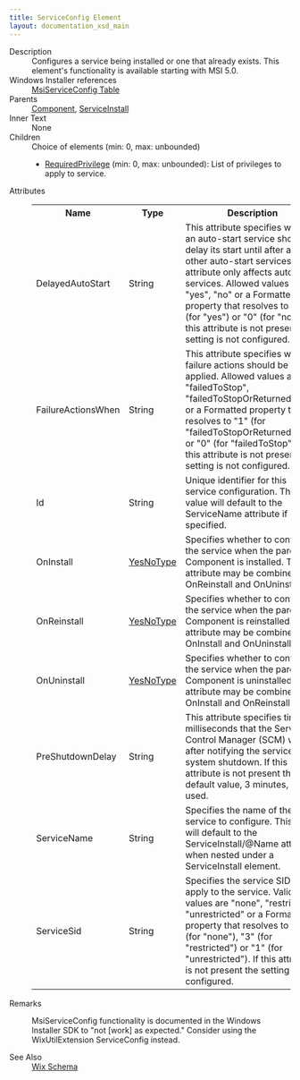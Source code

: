 ```yaml
---
title: ServiceConfig Element
layout: documentation_xsd_main
---
```

<dl>
  <dt>Description</dt>
  <dd>                 Configures a service being installed or one that already exists. This element's functionality is available starting with MSI 5.0.             </dd>
  <dt>Windows Installer references</dt>
  <dd>
    <a href="http://msdn.microsoft.com/library/aa371637.aspx" target="_blank">MsiServiceConfig Table</a>
  </dd>
  <dt>Parents</dt>
  <dd>
    <a href="../component/">Component</a>, <a href="../serviceinstall/">ServiceInstall</a></dd>
  <dt>Inner Text</dt>
  <dd>None</dd>
  <dt>Children</dt>
  <dd>Choice of elements (min: 0, max: unbounded)<ul><li><a href="../requiredprivilege/">RequiredPrivilege</a> (min: 0, max: unbounded): List of privileges to apply to service.</li></ul></dd>
  <dt>Attributes</dt>
  <dd>
    <table cellspacing="0" cellpadding="0" class="schema">
      <tr>
        <th width="15%">Name</th>
        <th width="15%">Type</th>
        <th width="65%">Description</th>
        <th width="15%">Required</th>
      </tr>
      <tr>
        <td>DelayedAutoStart</td>
        <td>String</td>
        <td>                     This attribute specifies whether an auto-start service should delay its start until after all other auto-start                     services. This attribute only affects auto-start services. Allowed values are "yes", "no" or a Formatted property that                     resolves to "1" (for "yes") or "0" (for "no"). If this attribute is not present the setting is not configured.                 </td>
        <td>&nbsp;</td>
      </tr>
      <tr>
        <td>FailureActionsWhen</td>
        <td>String</td>
        <td>                     This attribute specifies when failure actions should be applied. Allowed values are "failedToStop", "failedToStopOrReturnedError"                     or a Formatted property that resolves to "1" (for "failedToStopOrReturnedError") or "0" (for "failedToStop").  If this attribute                     is not present the setting is not configured.                 </td>
        <td>&nbsp;</td>
      </tr>
      <tr>
        <td>Id</td>
        <td>String</td>
        <td>                     Unique identifier for this service configuration. This value will default to the ServiceName attribute if not                     specified.                 </td>
        <td>&nbsp;</td>
      </tr>
      <tr>
        <td>OnInstall</td>
        <td><a href="../simple_type_yesnotype/">YesNoType</a></td>
        <td>                     Specifies whether to configure the service when the parent Component is installed. This attribute may be combined with OnReinstall                     and OnUninstall.                 </td>
        <td>&nbsp;</td>
      </tr>
      <tr>
        <td>OnReinstall</td>
        <td><a href="../simple_type_yesnotype/">YesNoType</a></td>
        <td>                     Specifies whether to configure the service when the parent Component is reinstalled. This attribute may be combined with OnInstall                     and OnUninstall.                 </td>
        <td>&nbsp;</td>
      </tr>
      <tr>
        <td>OnUninstall</td>
        <td><a href="../simple_type_yesnotype/">YesNoType</a></td>
        <td>                     Specifies whether to configure the service when the parent Component is uninstalled. This attribute may be combined with OnInstall                     and OnReinstall.                 </td>
        <td>&nbsp;</td>
      </tr>
      <tr>
        <td>PreShutdownDelay</td>
        <td>String</td>
        <td>                     This attribute specifies time in milliseconds that the Service Control Manager (SCM) waits after notifying the service of a system                     shutdown.  If this attribute is not present the default value, 3 minutes, is used.                 </td>
        <td>&nbsp;</td>
      </tr>
      <tr>
        <td>ServiceName</td>
        <td>String</td>
        <td>                     Specifies the name of the service to configure. This value will default to the ServiceInstall/@Name attribute when nested under                     a ServiceInstall element.                 </td>
        <td>&nbsp;</td>
      </tr>
      <tr>
        <td>ServiceSid</td>
        <td>String</td>
        <td>                     Specifies the service SID to apply to the service. Valid values are "none", "restricted", "unrestricted" or a Formatted property                     that resolves to "0" (for "none"), "3" (for "restricted") or "1" (for "unrestricted"). If this attribute is not present the                     setting is not configured.                 </td>
        <td>&nbsp;</td>
      </tr>
    </table>
  </dd>
  <dt>Remarks</dt>
  <dd><p>MsiServiceConfig functionality is documented in the Windows Installer SDK to "not [work] as expected." Consider using   the WixUtilExtension ServiceConfig instead.</p></dd>
  <dt>See Also</dt>
  <dd>
    <a href="../">Wix Schema</a>
  </dd>
</dl>

